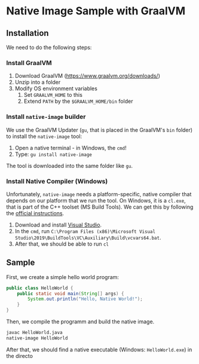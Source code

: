 # Native Image Sample with GraalVM

## Installation

We need to do the following steps:

### Install GraalVM

1. Download GraalVM (https://www.graalvm.org/downloads/)
1. Unzip into a folder
1. Modify OS environment variables
    1. Set `GRAALVM_HOME` to this
    1. Extend `PATH` by the `$GRAALVM_HOME/bin` folder

### Install `native-image` builder

We use the GraalVM Updater (`gu`, that is placed in the GraalVM's `bin` folder)
to install the `native-image` tool:

1. Open a native terminal - in Windows, the `cmd`!
2. Type: `gu install native-image`

The tool is downloaded into the same folder like `gu`.

### Install Native Compiler (Windows)

Unfortunately, `native-image` needs a platform-specific, native compiler that depends
on our platform that we run the tool. On Windows, it is a `cl.exe`, that is part of the
C++ toolset (MS Build Tools). We can get this by following the
[official instructions](https://learn.microsoft.com/en-us/cpp/build/building-on-the-command-line).

1. Download and install [Visual Studio](https://visualstudio.microsoft.com/de/downloads/).
1. In the `cmd`, run `C:\Program Files (x86)\Microsoft Visual Studio\2019\BuildTools\VC\Auxiliary\Build\vcvars64.bat`.
1. After that, we should be able to run `cl`

## Sample

First, we create a simple hello world program:
```java
public class HelloWorld {
    public static void main(String[] args) {
        System.out.println("Hello, Native World!");
    }
}
```
Then, we compile the programm and build the native image.
```bash
javac HelloWorld.java
native-image HelloWorld
```
After that, we should find a native executable (Windows: `HelloWorld.exe`) in the directo
